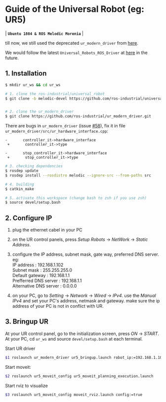 # Guide of the Universal Robot (eg: UR5)
| **`Ubuntu 1804 & ROS Melodic Morenia`** |  


till now, we still used the deprecated `ur_modern_driver` from [here](https://github.com/ros-industrial/ur_modern_driver).

We would follow the latest `Universal_Robots_ROS_Driver` at [here](https://github.com/UniversalRobots/Universal_Robots_ROS_Driver) in the future. 


## 1. Installation

``` bash
$ mkdir ur_ws && cd ur_ws

# 1. clone the ros-industrial/universal_robot
$ git clone -b melodic-devel https://github.com/ros-industrial/universal_robot.git src/universal_robot


# 2. clone the ur_modern_driver 
$ git clone https://github.com/ros-industrial/ur_modern_driver.git
```

There are bugs in `ur_modern_driver` (issue [#58](https://github.com/ros-industrial/ur_modern_driver/issues/58#issuecomment-240197829)), fix it in file `ur_modern_driver/src/ur_hardware_interface.cpp`: 

```
-       controller_it->hardware_interface
￼+       controller_it->type

-       stop_controller_it->hardware_interface
￼+       stop_controller_it->type

```  

```bash
# 3. checking dependencies
$ rosdep update
$ rosdep install --rosdistro melodic --ignore-src --from-paths src

# 4. building
$ catkin_make

# 5. activate this workspace (change bash to zsh if you use zsh)
$ source devel/setup.bash

```


## 2. Configure IP 

1. plug the ethernet cabel in your PC
2. on the UR control panels, press *Setup Robots* -> *NetWork* -> *Static Address*.  
3. configure the IP address, subnet mask, gate way, preferred DNS server. eg:   
IP address : 192.168.1.102  
Subnet mask : 255.255.255.0  
Default gateway : 192.168.1.1   
Prefferred DNS server : 192.168.1.1  
Alternative DNS server : 0.0.0.0  

4. on your PC, go to *Setting* -> *Network* -> *Wired* -> *IPv4*.  use the *Manual IPv4* and set your PC's address, netmask and gateway.  make sure the ip address of your PC is not in conflict with UR.  

## 3. Bringup UR

At your UR control panel, go to the initialization screen, press *ON* -> *START*.  
At your PC,  cd `ur_ws` and source `devel/setup.bash` at each terminal. 

Start UR driver
```bash
$1 roslaunch ur_modern_driver ur5_bringup.launch robot_ip:=192.168.1.102
```

Start moveit:
```bash
$2 roslaunch ur5_moveit_config ur5_moveit_planning_execution.launch
```

Start rviz to visualize
```bash
$3 roslaunch ur5_moveit_config moveit_rviz.launch config:=true
```

